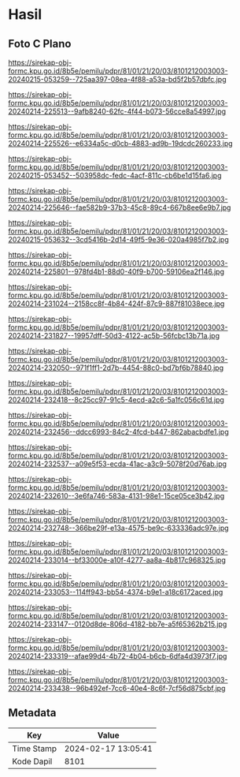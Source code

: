 # Hasil

## Foto C Plano

https://sirekap-obj-formc.kpu.go.id/8b5e/pemilu/pdpr/81/01/21/20/03/8101212003003-20240215-053259--725aa397-08ea-4f88-a53a-bd5f2b57dbfc.jpg

https://sirekap-obj-formc.kpu.go.id/8b5e/pemilu/pdpr/81/01/21/20/03/8101212003003-20240214-225513--9afb8240-62fc-4f44-b073-56cce8a54997.jpg

https://sirekap-obj-formc.kpu.go.id/8b5e/pemilu/pdpr/81/01/21/20/03/8101212003003-20240214-225526--e6334a5c-d0cb-4883-ad9b-19dcdc260233.jpg

https://sirekap-obj-formc.kpu.go.id/8b5e/pemilu/pdpr/81/01/21/20/03/8101212003003-20240215-053452--503958dc-fedc-4acf-811c-cb6be1d15fa6.jpg

https://sirekap-obj-formc.kpu.go.id/8b5e/pemilu/pdpr/81/01/21/20/03/8101212003003-20240214-225646--fae582b9-37b3-45c8-89c4-667b8ee6e9b7.jpg

https://sirekap-obj-formc.kpu.go.id/8b5e/pemilu/pdpr/81/01/21/20/03/8101212003003-20240215-053632--3cd5416b-2d14-49f5-9e36-020a4985f7b2.jpg

https://sirekap-obj-formc.kpu.go.id/8b5e/pemilu/pdpr/81/01/21/20/03/8101212003003-20240214-225801--978fd4b1-88d0-40f9-b700-59106ea2f146.jpg

https://sirekap-obj-formc.kpu.go.id/8b5e/pemilu/pdpr/81/01/21/20/03/8101212003003-20240214-231024--2158cc8f-4b84-424f-87c9-887f81038ece.jpg

https://sirekap-obj-formc.kpu.go.id/8b5e/pemilu/pdpr/81/01/21/20/03/8101212003003-20240214-231827--19957dff-50d3-4122-ac5b-56fcbc13b71a.jpg

https://sirekap-obj-formc.kpu.go.id/8b5e/pemilu/pdpr/81/01/21/20/03/8101212003003-20240214-232050--971f1ff1-2d7b-4454-88c0-bd7bf6b78840.jpg

https://sirekap-obj-formc.kpu.go.id/8b5e/pemilu/pdpr/81/01/21/20/03/8101212003003-20240214-232418--8c25cc97-91c5-4ecd-a2c6-5a1fc056c61d.jpg

https://sirekap-obj-formc.kpu.go.id/8b5e/pemilu/pdpr/81/01/21/20/03/8101212003003-20240214-232456--ddcc6993-84c2-4fcd-b447-862abacbdfe1.jpg

https://sirekap-obj-formc.kpu.go.id/8b5e/pemilu/pdpr/81/01/21/20/03/8101212003003-20240214-232537--a09e5f53-ecda-41ac-a3c9-5078f20d76ab.jpg

https://sirekap-obj-formc.kpu.go.id/8b5e/pemilu/pdpr/81/01/21/20/03/8101212003003-20240214-232610--3e6fa746-583a-4131-98e1-15ce05ce3b42.jpg

https://sirekap-obj-formc.kpu.go.id/8b5e/pemilu/pdpr/81/01/21/20/03/8101212003003-20240214-232748--366be29f-e13a-4575-be9c-633336adc97e.jpg

https://sirekap-obj-formc.kpu.go.id/8b5e/pemilu/pdpr/81/01/21/20/03/8101212003003-20240214-233014--bf33000e-a10f-4277-aa8a-4b817c968325.jpg

https://sirekap-obj-formc.kpu.go.id/8b5e/pemilu/pdpr/81/01/21/20/03/8101212003003-20240214-233053--114ff943-bb54-4374-b9e1-a18c6172aced.jpg

https://sirekap-obj-formc.kpu.go.id/8b5e/pemilu/pdpr/81/01/21/20/03/8101212003003-20240214-233147--0120d8de-806d-4182-bb7e-a5f65362b215.jpg

https://sirekap-obj-formc.kpu.go.id/8b5e/pemilu/pdpr/81/01/21/20/03/8101212003003-20240214-233319--afae99d4-4b72-4b04-b6cb-6dfa4d3973f7.jpg

https://sirekap-obj-formc.kpu.go.id/8b5e/pemilu/pdpr/81/01/21/20/03/8101212003003-20240214-233438--96b492ef-7cc6-40e4-8c6f-7cf56d875cbf.jpg


## Metadata

| Key        | Value               |
| ---------- | ------------------- |
| Time Stamp | 2024-02-17 13:05:41 |
| Kode Dapil | 8101                |



